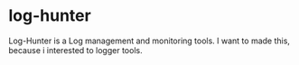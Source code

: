 # log-hunter
Log-Hunter is a Log management and monitoring tools. I want to made this, because i interested to logger tools. 
